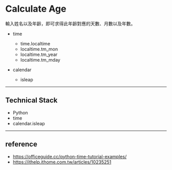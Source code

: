 # Calculate Age

輸入姓名以及年齡，即可求得此年齡對應的天數、月數以及年數。

* time
    - time.localtime
    - localtime.tm_mon
    - localtime.tm_year
    - localtime.tm_mday

* calendar
    - isleap

***


## Technical Stack
- Python
- time
- calendar.isleap

***


## reference
- https://officeguide.cc/python-time-tutorial-examples/
- https://ithelp.ithome.com.tw/articles/10235251
